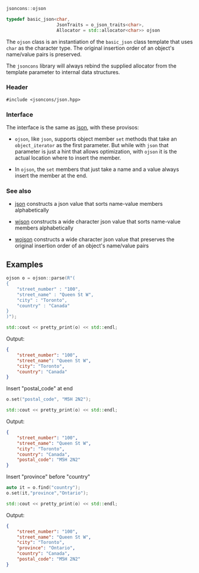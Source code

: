 ```c++
jsoncons::ojson

typedef basic_json<char,
                   JsonTraits = o_json_traits<char>,
                   Allocator = std::allocator<char>> ojson
```
The `ojson` class is an instantiation of the `basic_json` class template that uses `char` as the character type. The original insertion order of an object's name/value pairs is preserved. 

The `jsoncons` library will always rebind the supplied allocator from the template parameter to internal data structures.

### Header

    #include <jsoncons/json.hpp>

### Interface

The interface is the same as [json](json), with these provisos:

- `ojson`, like `json`, supports object member `set` methods that take an `object_iterator` as the first parameter. But while with `json` that parameter is just a hint that allows optimization, with `ojson` it is the actual location where to insert the member.

- In `ojson`, the `set` members that just take a name and a value always insert the member at the end.

### See also

- [json](json) constructs a json value that sorts name-value members alphabetically

- [wjson](wjson) constructs a wide character json value that sorts name-value members alphabetically

- [wojson](wojson) constructs a wide character json value that preserves the original insertion order of an object's name/value pairs

## Examples
```c++
ojson o = ojson::parse(R"(
{
    "street_number" : "100",
    "street_name" : "Queen St W",
    "city" : "Toronto",
    "country" : "Canada"
}
)");

std::cout << pretty_print(o) << std::endl;
```
Output:
```json
{
    "street_number": "100",
    "street_name": "Queen St W",
    "city": "Toronto",
    "country": "Canada"
}
```
Insert "postal_code" at end
```c++
o.set("postal_code", "M5H 2N2");

std::cout << pretty_print(o) << std::endl;
```
Output:
```json
{
    "street_number": "100",
    "street_name": "Queen St W",
    "city": "Toronto",
    "country": "Canada",
    "postal_code": "M5H 2N2"
}
```
Insert "province" before "country"
```c++
auto it = o.find("country");
o.set(it,"province","Ontario");

std::cout << pretty_print(o) << std::endl;
```
Output:
```json
{
    "street_number": "100",
    "street_name": "Queen St W",
    "city": "Toronto",
    "province": "Ontario",
    "country": "Canada",
    "postal_code": "M5H 2N2"
}
```
